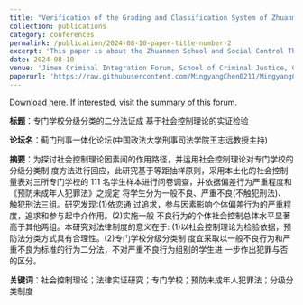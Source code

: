 ```yaml
---
title: "Verification of the Grading and Classification System of Zhuanmen Schools (Chinese Paper)"
collection: publications
category: conferences
permalink: /publication/2024-08-10-paper-title-number-2
excerpt: 'This paper is about the Zhuanmen School and Social Control Theory'
date: 2024-08-10
venue: 'Jimen Criminal Integration Forum, School of Criminal Justice, CUPL'
paperurl: 'https://raw.githubusercontent.com/MingyangChen0211/MingyangChen0211/refs/heads/master/files/中文论坛版专门学校.pdf'
---
```


[Download here](https://raw.githubusercontent.com/MingyangChen0211/MingyangChen0211/refs/heads/master/files/中文论坛版专门学校.pdf). If interested, visit the [summary of this forum](https://mp.weixin.qq.com/s/saVoa17fbh5oZmVPFv50pg). <br>

**标题**：专门学校分级分类的二分法证成 基于社会控制理论的实证检验<br>

**论坛名**：蓟门刑事一体化论坛(中国政法大学刑事司法学院王志远教授主持)<br>

**摘要**：为探讨社会控制理论因素间的作用路径，并运用社会控制理论对专门学校的分级分类制 度方法进行回应，此研究基于等距抽样原则，采用本土化的社会控制量表对三所专门学校的 111 名学生样本进行问卷调查，并依据偏差行为严重程度和《预防未成年人犯罪法》之规定 将学生分为一般不良、严重不良(不触犯刑法)、触犯刑法三组。研究发现:(1)依恋通 过追求，参与因素影响个体偏差行为的严重程度，追求和参与起中介作用。(2)实施一般 不良行为的个体社会控制总体水平显著高于其他两组。本研究对法律制度的意义在于: (1)以社会控制理论为检验依据，预防法分类方式具有合理性。(2)专门学校分级分类制 度宜采取以一般不良行为和严重不良为标准的行为二分法，不对严重不良行为组别的学生进 一步作出犯罪与否的区分。<br>

**关键词**：社会控制理论；法律实证研究；专门学校；预防未成年人犯罪法；分级分类制度

